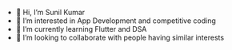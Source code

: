 - 👋 Hi, I’m Sunil Kumar
- 👀 I’m interested in App Development and competitive coding
- 🌱 I’m currently learning Flutter and DSA
- 💞️ I’m looking to collaborate with people having similar interests 


<!---
Sunil-Kumar-18/Sunil-Kumar-18 is a ✨ special ✨ repository because its `README.md` (this file) appears on your GitHub profile.
You can click the Preview link to take a look at your changes.
--->
